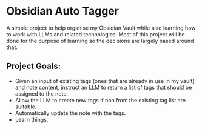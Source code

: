 # Obsidian Auto Tagger

A simple project to help organise my Obsidian Vault while also learning how to work with LLMs and related technologies. Most of this project will be done for the purpose of learning so the decisions are largely based around that.

## Project Goals:
- Given an input of existing tags (ones that are already in use in my vault) and note content, instruct an LLM to return a list of tags that should be assigned to the note.
- Allow the LLM to create new tags if non from the existing tag list are suitable.
- Automatically update the note with the tags. 
- Learn things.

